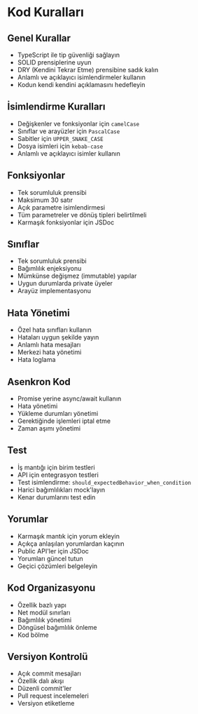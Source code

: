 # Kod Kuralları

## Genel Kurallar
- TypeScript ile tip güvenliği sağlayın
- SOLID prensiplerine uyun
- DRY (Kendini Tekrar Etme) prensibine sadık kalın
- Anlamlı ve açıklayıcı isimlendirmeler kullanın
- Kodun kendi kendini açıklamasını hedefleyin

## İsimlendirme Kuralları
- Değişkenler ve fonksiyonlar için `camelCase`
- Sınıflar ve arayüzler için `PascalCase`
- Sabitler için `UPPER_SNAKE_CASE`
- Dosya isimleri için `kebab-case`
- Anlamlı ve açıklayıcı isimler kullanın

## Fonksiyonlar
- Tek sorumluluk prensibi
- Maksimum 30 satır
- Açık parametre isimlendirmesi
- Tüm parametreler ve dönüş tipleri belirtilmeli
- Karmaşık fonksiyonlar için JSDoc

## Sınıflar
- Tek sorumluluk prensibi
- Bağımlılık enjeksiyonu
- Mümkünse değişmez (immutable) yapılar
- Uygun durumlarda private üyeler
- Arayüz implementasyonu

## Hata Yönetimi
- Özel hata sınıfları kullanın
- Hataları uygun şekilde yayın
- Anlamlı hata mesajları
- Merkezi hata yönetimi
- Hata loglama

## Asenkron Kod
- Promise yerine async/await kullanın
- Hata yönetimi
- Yükleme durumları yönetimi
- Gerektiğinde işlemleri iptal etme
- Zaman aşımı yönetimi

## Test
- İş mantığı için birim testleri
- API için entegrasyon testleri
- Test isimlendirme: `should_expectedBehavior_when_condition`
- Harici bağımlılıkları mock'layın
- Kenar durumlarını test edin

## Yorumlar
- Karmaşık mantık için yorum ekleyin
- Açıkça anlaşılan yorumlardan kaçının
- Public API'ler için JSDoc
- Yorumları güncel tutun
- Geçici çözümleri belgeleyin

## Kod Organizasyonu
- Özellik bazlı yapı
- Net modül sınırları
- Bağımlılık yönetimi
- Döngüsel bağımlılık önleme
- Kod bölme

## Versiyon Kontrolü
- Açık commit mesajları
- Özellik dalı akışı
- Düzenli commit'ler
- Pull request incelemeleri
- Versiyon etiketleme